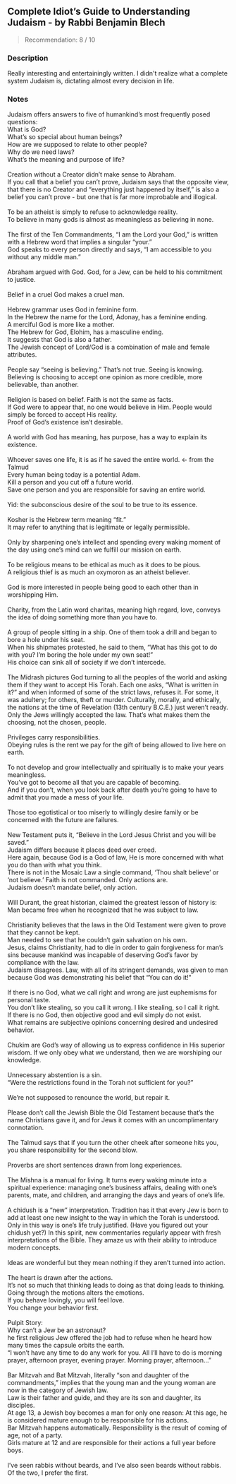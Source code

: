 ## Complete Idiot’s Guide to Understanding Judaism - by Rabbi Benjamin Blech
> Recommendation: 8 / 10
    
### Description
Really interesting and entertainingly written. I didn't realize what a complete system Judaism is, dictating almost every decision in life.
    
### Notes
Judaism offers answers to five of humankind’s most frequently posed questions:<br>
What is God?<br>
What’s so special about human beings?<br>
How are we supposed to relate to other people?<br>
Why do we need laws?<br>
What’s the meaning and purpose of life?<br>
<br>
Creation without a Creator didn’t make sense to Abraham.<br>
If you call that a belief you can’t prove, Judaism says that the opposite view, that there is no Creator and “everything just happened by itself,” is also a belief you can’t prove - but one that is far more improbable and illogical.<br>
<br>
To be an atheist is simply to refuse to acknowledge reality.<br>
To believe in many gods is almost as meaningless as believing in none.<br>
<br>
The first of the Ten Commandments, “I am the Lord your God,” is written with a Hebrew word that implies a singular “your.”<br>
God speaks to every person directly and says, “I am accessible to you without any middle man.”<br>
<br>
Abraham argued with God. God, for a Jew, can be held to his commitment to justice.<br>
<br>
Belief in a cruel God makes a cruel man.<br>
<br>
Hebrew grammar uses God in feminine form.<br>
In the Hebrew the name for the Lord, Adonay, has a feminine ending.<br>
A merciful God is more like a mother.<br>
The Hebrew for God, Elohim, has a masculine ending.<br>
It suggests that God is also a father.<br>
The Jewish concept of Lord/God is a combination of male and female attributes.<br>
<br>
People say “seeing is believing.” That’s not true. Seeing is knowing.<br>
Believing is choosing to accept one opinion as more credible, more believable, than another.<br>
<br>
Religion is based on belief. Faith is not the same as facts.<br>
If God were to appear that, no one would believe in Him. People would simply be forced to accept His reality.<br>
Proof of God’s existence isn’t desirable.<br>
<br>
A world with God has meaning, has purpose, has a way to explain its existence.<br>
<br>
Whoever saves one life, it is as if he saved the entire world. ← from the Talmud<br>
Every human being today is a potential Adam.<br>
Kill a person and you cut off a future world.<br>
Save one person and you are responsible for saving an entire world.<br>
<br>
Yid: the subconscious desire of the soul to be true to its essence.<br>
<br>
Kosher is the Hebrew term meaning “fit.”<br>
It may refer to anything that is legitimate or legally permissible.<br>
<br>
Only by sharpening one’s intellect and spending every waking moment of the day using one’s mind can we fulfill our mission on earth.<br>
<br>
To be religious means to be ethical as much as it does to be pious.<br>
A religious thief is as much an oxymoron as an atheist believer.<br>
<br>
God is more interested in people being good to each other than in worshipping Him.<br>
<br>
Charity, from the Latin word charitas, meaning high regard, love, conveys the idea of doing something more than you have to.<br>
<br>
A group of people sitting in a ship. One of them took a drill and began to bore a hole under his seat.<br>
When his shipmates protested, he said to them, “What has this got to do with you? I’m boring the hole under my own seat!”<br>
His choice can sink all of society if we don’t intercede.<br>
<br>
The Midrash pictures God turning to all the peoples of the world and asking them if they want to accept His Torah. Each one asks, “What is written in it?” and when informed of some of the strict laws, refuses it. For some, it was adultery; for others, theft or murder. Culturally, morally, and ethically, the nations at the time of Revelation (13th century B.C.E.) just weren’t ready. Only the Jews willingly accepted the law. That’s what makes them the choosing, not the chosen, people.<br>
<br>
Privileges carry responsibilities.<br>
Obeying rules is the rent we pay for the gift of being allowed to live here on earth.<br>
<br>
To not develop and grow intellectually and spiritually is to make your years meaningless.<br>
You’ve got to become all that you are capable of becoming.<br>
And if you don’t, when you look back after death you’re going to have to admit that you made a mess of your life.<br>
<br>
Those too egotistical or too miserly to willingly desire family or be concerned with the future are failures.<br>
<br>
New Testament puts it, “Believe in the Lord Jesus Christ and you will be saved.”<br>
Judaism differs because it places deed over creed.<br>
Here again, because God is a God of law, He is more concerned with what you do than with what you think.<br>
There is not in the Mosaic Law a single command, ‘Thou shalt believe’ or ‘not believe.’ Faith is not commanded. Only actions are.<br>
Judaism doesn’t mandate belief, only action.<br>
<br>
Will Durant, the great historian, claimed the greatest lesson of history is: Man became free when he recognized that he was subject to law.<br>
<br>
Christianity believes that the laws in the Old Testament were given to prove that they cannot be kept.<br>
Man needed to see that he couldn’t gain salvation on his own.<br>
Jesus, claims Christianity, had to die in order to gain forgiveness for man’s sins because mankind was incapable of deserving God’s favor by compliance with the law.<br>
Judaism disagrees. Law, with all of its stringent demands, was given to man because God was demonstrating his belief that “You can do it!”<br>
<br>
If there is no God, what we call right and wrong are just euphemisms for personal taste.<br>
You don’t like stealing, so you call it wrong. I like stealing, so I call it right.<br>
If there is no God, then objective good and evil simply do not exist.<br>
What remains are subjective opinions concerning desired and undesired behavior.<br>
<br>
Chukim are God’s way of allowing us to express confidence in His superior wisdom. If we only obey what we understand, then we are worshiping our knowledge.<br>
<br>
Unnecessary abstention is a sin.<br>
“Were the restrictions found in the Torah not sufficient for you?”<br>
<br>
We’re not supposed to renounce the world, but repair it.<br>
<br>
Please don’t call the Jewish Bible the Old Testament because that’s the name Christians gave it, and for Jews it comes with an uncomplimentary connotation.<br>
<br>
The Talmud says that if you turn the other cheek after someone hits you, you share responsibility for the second blow.<br>
<br>
Proverbs are short sentences drawn from long experiences.<br>
<br>
The Mishna is a manual for living. It turns every waking minute into a spiritual experience: managing one’s business affairs, dealing with one’s parents, mate, and children, and arranging the days and years of one’s life.<br>
<br>
A chidush is a “new” interpretation. Tradition has it that every Jew is born to add at least one new insight to the way in which the Torah is understood. Only in this way is one’s life truly justified. (Have you figured out your chidush yet?) In this spirit, new commentaries regularly appear with fresh interpretations of the Bible. They amaze us with their ability to introduce modern concepts.<br>
<br>
Ideas are wonderful but they mean nothing if they aren’t turned into action.<br>
<br>
The heart is drawn after the actions.<br>
It’s not so much that thinking leads to doing as that doing leads to thinking.<br>
Going through the motions alters the emotions.<br>
If you behave lovingly, you will feel love.<br>
You change your behavior first.<br>
<br>
Pulpit Story:<br>
Why can’t a Jew be an astronaut? <br>
he first religious Jew offered the job had to refuse when he heard how many times the capsule orbits the earth.<br>
“I won’t have any time to do any work for you. All I’ll have to do is morning prayer, afternoon prayer, evening prayer. Morning prayer, afternoon…”<br>
<br>
Bar Mitzvah and Bat Mitzvah, literally “son and daughter of the commandments,” implies that the young man and the young woman are now in the category of Jewish law.<br>
Law is their father and guide, and they are its son and daughter, its disciples.<br>
At age 13, a Jewish boy becomes a man for only one reason: At this age, he is considered mature enough to be responsible for his actions.<br>
Bar Mitzvah happens automatically. Responsibility is the result of coming of age, not of a party.<br>
Girls mature at 12 and are responsible for their actions a full year before boys.<br>
<br>
I’ve seen rabbis without beards, and I’ve also seen beards without rabbis. Of the two, I prefer the first.
